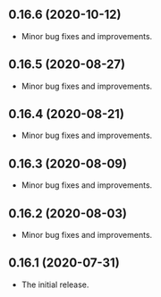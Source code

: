 ## 0.16.6 (2020-10-12)

* Minor bug fixes and improvements.
  
## 0.16.5 (2020-08-27)

* Minor bug fixes and improvements.
  
## 0.16.4 (2020-08-21)

* Minor bug fixes and improvements.

## 0.16.3 (2020-08-09)

* Minor bug fixes and improvements.

## 0.16.2 (2020-08-03)

* Minor bug fixes and improvements.
  
## 0.16.1 (2020-07-31)

* The initial release.
